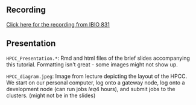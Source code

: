 ## Recording

[Click here for the recording from IBIO 831](https://mediaspace.msu.edu/media/831%20Mar%2026/1_k423gjwz)

## Presentation
`HPCC_Presentation.*`: Rmd and html files of the brief slides accompanying this tutorial. Formatting isn't great - some images might not show up.

`HPCC_diagram.jpeg`: Image from lecture depicting the layout of the HPCC. We start on our personal computer, log onto a gateway node, log onto a development node (can run jobs $leq$4 hours), and submit jobs to the clusters. (might not be in the slides)
